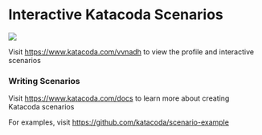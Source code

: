 # Interactive Katacoda Scenarios

[![](http://shields.katacoda.com/katacoda/vvnadh/count.svg)](https://www.katacoda.com/vvnadh "Get your profile on Katacoda.com")

Visit https://www.katacoda.com/vvnadh to view the profile and interactive scenarios

### Writing Scenarios
Visit https://www.katacoda.com/docs to learn more about creating Katacoda scenarios

For examples, visit https://github.com/katacoda/scenario-example
